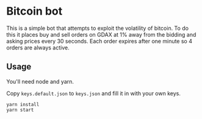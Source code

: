 # Bitcoin bot

This is a simple bot that attempts to exploit the volatility of bitcoin. To do this it places buy and sell orders on GDAX at 1% away from the bidding and asking prices every 30 seconds. Each order expires after one minute so 4 orders are always active.

## Usage

You'll need node and yarn.

Copy `keys.default.json` to `keys.json` and fill it in with your own keys.

```
yarn install
yarn start
```
